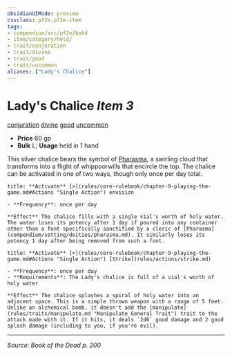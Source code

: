 ```yaml
---
obsidianUIMode: preview
cssclass: pf2e,pf2e-item
tags:
- compendium/src/pf2e/botd
- item/category/held/
- trait/conjuration
- trait/divine
- trait/good
- trait/uncommon
aliases: ["Lady's Chalice"]
---
```

# Lady's Chalice *Item 3*  
[conjuration](rules/traits/conjuration.md "Conjuration School Trait")  [divine](rules/traits/divine.md "Divine Tradition Trait")  [good](rules/traits/good.md "Good Alignment Trait")  [uncommon](rules/traits/uncommon.md "Uncommon Rarity Trait")  

- **Price** 60 gp
- **Bulk** L; **Usage** held in 1 hand

This silver chalice bears the symbol of [Pharasma](compendium/setting/deities/pharasma.md), a swirling cloud that transforms into a flight of whippoorwills that encircle the top. The chalice can be activated in one of two ways, though only once per day total.

```ad-embed-ability
title: **Activate** [>](rules/core-rulebook/chapter-9-playing-the-game.md#Actions "Single Action") envision

- **Frequency**: once per day

**Effect** The chalice fills with a single vial's worth of holy water. The water loses its potency after 1 day if poured into any container other than a font specifically sanctified by a cleric of [Pharasma](compendium/setting/deities/pharasma.md). It similarly loses its potency 1 day after being removed from such a font.
```

```ad-embed-ability
title: **Activate** [>](rules/core-rulebook/chapter-9-playing-the-game.md#Actions "Single Action") [Strike](rules/actions/strike.md)

- **Frequency**: once per day
- **Requirements**: The Lady's chalice is full of a vial's worth of holy water

**Effect** The chalice splashes a spiral of holy water into an adjacent space. This is a simple thrown weapon with a range of 5 feet. Unlike an alchemical bomb, it doesn't add the [manipulate](rules/traits/manipulate.md "Manipulate General Trait") trait to the attack made with it. If it hits, it deals `2d6` good damage and 2 good splash damage (including to you, if you're evil).
```


---
*Source: Book of the Dead p. 200*